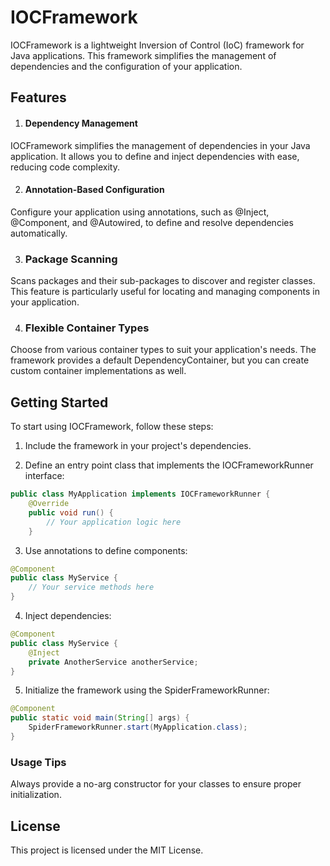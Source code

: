 # IOCFramework

IOCFramework is a lightweight Inversion of Control (IoC) framework for Java applications. This framework simplifies the management of dependencies and the configuration of your application.
## Features

1. #### Dependency Management
IOCFramework simplifies the management of dependencies in your Java application. It allows you to define and inject dependencies with ease, reducing code complexity.

2. #### Annotation-Based Configuration

Configure your application using annotations, such as @Inject, @Component, and @Autowired, to define and resolve dependencies automatically.

3. ### Package Scanning
Scans packages and their sub-packages to discover and register classes. This feature is particularly useful for locating and managing components in your application.

4. ### Flexible Container Types
Choose from various container types to suit your application's needs. The framework provides a default DependencyContainer, but you can create custom container implementations as well.
## Getting Started


To start using IOCFramework, follow these steps:

1. Include the framework in your project's dependencies.
    
2. Define an entry point class that implements the IOCFrameworkRunner interface:
```java
public class MyApplication implements IOCFrameworkRunner {
    @Override
    public void run() {
        // Your application logic here
    }
```

 3. Use annotations to define components:
```java
@Component
public class MyService {
    // Your service methods here
}
```
 4. Inject dependencies:
```java
@Component
public class MyService {
    @Inject
    private AnotherService anotherService;
}
```

 5. Initialize the framework using the SpiderFrameworkRunner:
```java
@Component
public static void main(String[] args) {
    SpiderFrameworkRunner.start(MyApplication.class);
}
```
### Usage Tips
 Always provide a no-arg constructor for your classes to ensure proper initialization.
## License
This project is licensed under the MIT License.
